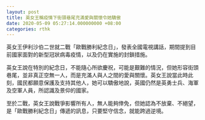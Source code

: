 ```yaml
---
layout: post
title: 英女王稱疫情下街頭巷尾充滿愛與關懷令她驕傲
date: 2020-05-09 05:27:14.000000000 +08:00
categories: rthk
---
```


英女王伊利沙伯二世就二戰「歐戰勝利紀念日」，發表全國電視講話，期間提到目前國家面對的新型冠狀病毒疫情，以及仍在實施的封鎖措施。

英女王說在特別的紀念日，不能隨心所欲慶祝，可能是艱難的情況，但她形容街頭巷尾，並非真正空無一人，而是充滿人與人之間的愛與關懷。英女王說當此時此刻，國民都願意保護及支持其他人，她可以驕傲地說，英國仍然是英勇士兵、海軍及空軍人員，所認識及景仰的國家。

至於二戰，英女王說戰爭影響所有人，無人能夠倖免，但她認為不放棄、不絕望，是「歐戰勝利紀念日」傳遞的訊息，只要堅守信念，就能跨過逆境。
